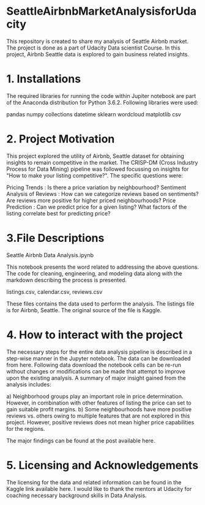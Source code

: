 # SeattleAirbnbMarketAnalysisforUdacity
This repository is created to share my analysis of Seattle Airbnb  market. The project is done as a part of Udacity Data scientist Course. In this project, Airbnb Seattle data is explored to gain business related insights.

# 1. Installations
The required libraries for running the code within Jupiter notebook are part of the Anaconda distribution for Python 3.6.2. Following libraries were used:

pandas
numpy
collections
datetime
sklearn
wordcloud
matplotlib
csv

# 2. Project Motivation
This project explored the utility of Airbnb, Seattle dataset for obtaining insights to remain competitive in the market. The CRISP-DM (Cross Industry Process for Data Mining) pipeline was followed focussing on insights for "How to make your listing competitive?". The specific questions were:

Pricing Trends : Is there a price variation by neighbourhood?
Sentiment Analysis of Reviews : How can we categorize reviews based on sentiments? Are reviews more positive for higher priced neighbourhoods?
Price Prediction : Can we predict price for a given listing? What factors of the listing correlate best for predicting price?

# 3.File Descriptions
Seattle Airbnb Data Analysis.ipynb

This notebook presents the word related to addressing the above questions. The code for cleaning, engineering, and modeling data along with the markdown describing the process is presented.

listings.csv,
calendar.csv,
reviews.csv

These files contains the data used to perform the analysis. The listings file is for Airbnb, Seattle. The original source of the file is Kaggle.

# 4. How to interact with the project
The necessary steps for the entire data analysis pipeline is described in a step-wise manner in the Jupyter notebook. The data can be downloaded from here. Following data download the notebook cells can be re-run without changes or modifications can be made that attempt to improve upon the existing analysis. A summary of major insight gained from the analysis includes:

a) Neighborhood groups play an important role in price determination. However, in combination with other features of listing the price can set to gain suitable profit margins.
b) Some neighbourhoods have more positive reviews vs. others owing to multiple features that are not explored in this project. However, positive reviews does not mean higher price capabilities for the regions. 

The major findings can be found at the post available here.

# 5. Licensing and Acknowledgements
The licensing for the data and related information can be found in the Kaggle link available here. I would like to thank the mentors at Udacity for coaching necessary background skills in Data Analysis.
